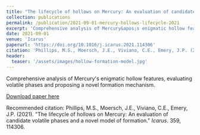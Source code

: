 ```yaml
---
title: "The lifecycle of hollows on Mercury: An evaluation of candidate volatile phases and a novel model of formation"
collection: publications
permalink: /publication/2021-09-01-mercury-hollows-lifecycle-2021
excerpt: 'Comprehensive analysis of Mercury&apos;s enigmatic hollow features, evaluating volatile phases and proposing a novel formation mechanism.'
date: 2021-09-01
venue: 'Icarus'
paperurl: 'https://doi.org/10.1016/j.icarus.2021.114306'
citation: 'Phillips, M.S., Moersch, J.E., Viviano, C.E., Emery, J.P. (2021). &quot;The lifecycle of hollows on Mercury: An evaluation of candidate volatile phases and a novel model of formation.&quot; <i>Icarus</i>. 359, 114306.'
header:
  teaser: '/assets/images/hollow-formation-model.jpg'
---
```

Comprehensive analysis of Mercury's enigmatic hollow features, evaluating volatile phases and proposing a novel formation mechanism.

[Download paper here](https://doi.org/10.1016/j.icarus.2021.114306)

Recommended citation: Phillips, M.S., Moersch, J.E., Viviano, C.E., Emery, J.P. (2021). "The lifecycle of hollows on Mercury: An evaluation of candidate volatile phases and a novel model of formation." <i>Icarus</i>. 359, 114306.
